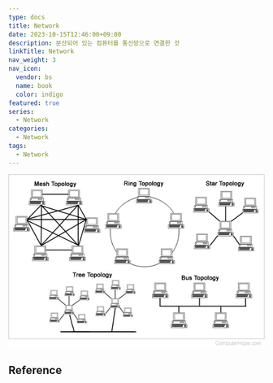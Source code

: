 ```yaml
---
type: docs
title: Network
date: 2023-10-15T12:46:00+09:00
description: 분산되어 있는 컴퓨터를 통신망으로 연결한 것
linkTitle: Network
nav_weight: 3
nav_icon:
  vendor: bs
  name: book
  color: indigo
featured: true
series:
  - Network
categories:
  - Network
tags:
  - Network
---
```


![Network](nettopo.webp#center)

## Reference
